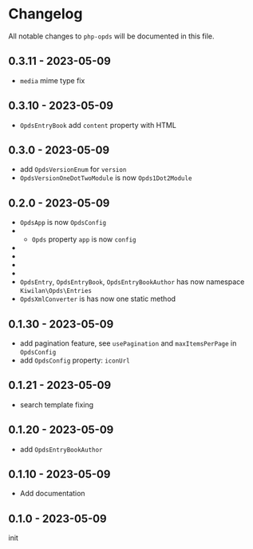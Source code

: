 # Changelog

All notable changes to `php-opds` will be documented in this file.

## 0.3.11 - 2023-05-09

- `media` mime type fix

## 0.3.10 - 2023-05-09

- `OpdsEntryBook` add `content` property with HTML

## 0.3.0 - 2023-05-09

- add `OpdsVersionEnum` for `version`
- `OpdsVersionOneDotTwoModule` is now `Opds1Dot2Module`

## 0.2.0 - 2023-05-09

- `OpdsApp` is now `OpdsConfig`
- - `Opds` property `app` is now `config`
- 
- 
- 
- 
- `OpdsEntry`, `OpdsEntryBook`, `OpdsEntryBookAuthor` has now namespace `Kiwilan\Opds\Entries`
- `OpdsXmlConverter` is has now one static method

## 0.1.30 - 2023-05-09

- add pagination feature, see `usePagination` and `maxItemsPerPage` in `OpdsConfig`
- add `OpdsConfig` property: `iconUrl`

## 0.1.21 - 2023-05-09

- search template fixing

## 0.1.20 - 2023-05-09

- add `OpdsEntryBookAuthor`

## 0.1.10 - 2023-05-09

- Add documentation

## 0.1.0 - 2023-05-09

init
